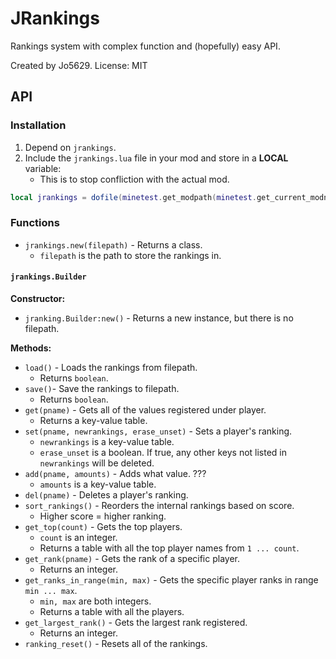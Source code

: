 # JRankings

Rankings system with complex function and (hopefully) easy API.

Created by Jo5629. License: MIT

## API

### Installation

1. Depend on `jrankings`.
2. Include the `jrankings.lua` file in your mod and store in a **LOCAL** variable:
   - This is to stop confliction with the actual mod.

``` lua
local jrankings = dofile(minetest.get_modpath(minetest.get_current_modname()) .. "/jrankings.lua")
```

### Functions

- `jrankings.new(filepath)` - Returns a class.
  - `filepath` is the path to store the rankings in.

#### `jrankings.Builder`

**Constructor:**

- `jranking.Builder:new()` - Returns a new instance, but there is no filepath.

**Methods:**

- `load()` - Loads the rankings from filepath.
  - Returns `boolean`.
- `save()`-  Save the rankings to filepath.
  - Returns `boolean`.
- `get(pname)` - Gets all of the values registered under player.
  - Returns a key-value table.
- `set(pname, newrankings, erase_unset)` - Sets a player's ranking.
  - `newrankings` is a key-value table.
  - `erase_unset` is a boolean. If true, any other keys not listed in `newrankings` will be deleted.
- `add(pname, amounts)` - Adds what value. ???
  - `amounts` is a key-value table.
- `del(pname)` - Deletes a player's ranking.
- `sort_rankings()` - Reorders the internal rankings based on score.
  - Higher score = higher ranking.
- `get_top(count)` - Gets the top players.
  - `count` is an integer.
  - Returns a table with all the top player names from `1 ... count`.
- `get_rank(pname)` - Gets the rank of a specific player.
  - Returns an integer.
- `get_ranks_in_range(min, max)` - Gets the specific player ranks in range `min ... max`.
  - `min, max` are both integers.
  - Returns a table with all the players.
- `get_largest_rank()` - Gets the largest rank registered.
  - Returns an integer.
- `ranking_reset()` - Resets all of the rankings.
